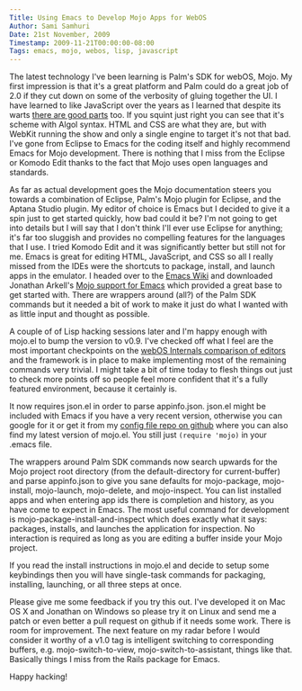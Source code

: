 ```yaml
---
Title: Using Emacs to Develop Mojo Apps for WebOS
Author: Sami Samhuri
Date: 21st November, 2009
Timestamp: 2009-11-21T00:00:00-08:00
Tags: emacs, mojo, webos, lisp, javascript
---
```


The latest technology I've been learning is Palm's SDK for webOS,
Mojo. My first impression is that it's a great platform and
Palm could do a great job of 2.0 if they cut down on some of the
verbosity of gluing together the UI. I have learned to like
JavaScript over the years as I learned that despite its
warts [there are good parts](http://ca.video.yahoo.com/watch/630959/2974197)
too. If you squint just right you can see that it's scheme with
Algol syntax. HTML and CSS are what they are, but with WebKit running
the show and only a single engine to target it's not that bad. I've
gone from Eclipse to Emacs for the coding itself and highly recommend
Emacs for Mojo development. There is nothing that I miss from the
Eclipse or Komodo Edit thanks to the fact that Mojo uses open
languages and standards.


As far as actual development goes the Mojo documentation steers you
towards a combination of Eclipse, Palm's Mojo plugin for Eclipse,
and the Aptana Studio plugin. My editor of choice is Emacs but
I decided to give it a spin just to get started quickly, how bad
could it be? I'm not going to get into details but I will say that I
don't think I'll ever use Eclipse for anything; it's far too
sluggish and provides no compelling features for the languages
that I use. I tried Komodo Edit and it was significantly
better but still not for me. Emacs is great for editing HTML,
JavaScript, and CSS so all I really missed from the IDEs were the
shortcuts to package, install, and launch apps in the
emulator. I headed over to
the [Emacs Wiki](http://www.emacswiki.org/) and
downloaded Jonathan
Arkell's [Mojo
support for Emacs](http://www.emacswiki.org/emacs/MojoSdk)
which provided a great base to get
started with. There are wrappers around (all?) of the Palm SDK
commands but it needed a bit of work to make it just do what I
wanted with as little input and thought as possible.

A couple of of Lisp hacking sessions later and I'm happy enough with
mojo.el to bump the version to v0.9. I've checked off what I
feel are the most important checkpoints on
the [webOS
Internals comparison of editors](http://www.webos-internals.org/wiki/Comparison_of_Editors)
and the framework is in place to make implementing most of the
remaining commands very trivial. I might take a bit of time today
to flesh things out just to check more points off so people feel
more confident that it's a fully featured environment, because it
certainly is.

It now requires json.el in order to parse appinfo.json. json.el
might be included with Emacs if you have a very recent version,
otherwise you can google for it or get it from
my [config file repo on github](https://github.com/samsonjs/config/tree/master/emacs.d)
where you can also find my latest version of mojo.el. You still
just `(require 'mojo)` in your .emacs file.

The wrappers around Palm SDK commands now search upwards for the
Mojo project root directory (from the default-directory for
current-buffer) and parse appinfo.json to give you sane defaults for
mojo-package, mojo-install, mojo-launch, mojo-delete, and
mojo-inspect. You can list installed apps and when entering app
ids there is completion and history, as you have come to expect in
Emacs. The most useful command for development is
mojo-package-install-and-inspect which does exactly what it says:
packages, installs, and launches the application for
inspection. No interaction is required as long as you are
editing a buffer inside your Mojo project.

If you read the install instructions in mojo.el and decide to setup
some keybindings then you will have single-task commands for
packaging, installing, launching, or all three steps at once.

Please give me some feedback if you try this out. I've
developed it on Mac OS X and Jonathan on Windows so please try it on
Linux and send me a patch or even better a pull request on github if
it needs some work. There is room for improvement.  The next feature
on my radar before I would consider it worthy of a v1.0 tag is
intelligent switching to corresponding buffers,
e.g. mojo-switch-to-view, mojo-switch-to-assistant, things like
that.  Basically things I miss from the Rails package for Emacs.

Happy hacking!

